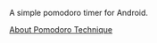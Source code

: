 A simple pomodoro timer for Android.

[About Pomodoro Technique](https://cirillocompany.de/pages/pomodoro-technique)
